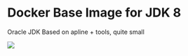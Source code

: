 # Docker Base Image for JDK 8

Oracle JDK Based on apline + tools, quite small

[![](https://badge.imagelayers.io/edwxie/jdk:latest.svg)](https://imagelayers.io/?images=edwxie/jdk:latest 'Get your own badge on imagelayers.io')